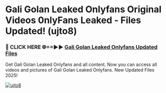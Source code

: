 # Gali Golan Leaked Onlyfans Original Videos 0nlyFans Leaked - Files Updated! (ujto8)

<h3>🔴 CLICK HERE 🌐==►► <a href="https://tinyurl.com/3hn5wdd3" rel="nofollow">Gali Golan Leaked Onlyfans Updated Files</a></h3>

Get Gali Golan Leaked Onlyfans and all content. Now you can access all videos and pictures of Gali Golan Leaked Onlyfans. New Updated Files 2025!

[![ujto8](https://i.imgur.com/4HnBqBT.gif)](https://tinyurl.com/3hn5wdd3)

